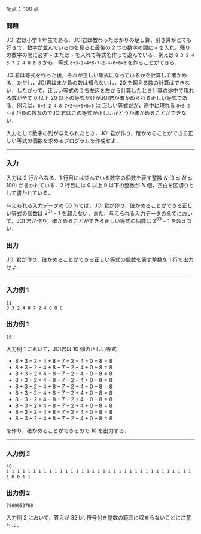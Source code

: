 配点： $100$ 点

### 問題
JOI 君は小学 $1$ 年生である．JOI君は教わったばかりの足し算，引き算がとても好きで，数字が並んでいるのを見ると最後の $2$ つの数字の間に `=` を入れ，残りの数字の間に必ず `+` または `-` を入れて等式を作って遊んでいる．例えば `8 3 2 4 8 7 2 4 0 8 8` から，等式 `8+3-2-4+8-7-2-4-0+8=8` を作ることができる．

JOI君は等式を作った後，それが正しい等式になっているかを計算して確かめる．ただし，JOI君はまだ負の数は知らないし，$20$ を超える数の計算はできない．したがって，正しい等式のうち左辺を左から計算したとき計算の途中で現れる数が全て $0$ 以上 $20$ 以下の等式だけがJOI君が確かめられる正しい等式である．例えば，`8+3-2-4-8-7+2+4+0+8=8` は 正しい等式だが，途中に現れる `8+3-2-4-8` が負の数なのでJOI君はこの等式が正しいかどうか確かめることができない．

入力として数字の列が与えられたとき，JOI 君が作り，確かめることができる正しい等式の個数を求めるプログラムを作成せよ．

---

### 入力
入力は $2$ 行からなる．$1$ 行目には並んでいる数字の個数を表す整数 $N$ ($3 \leqq N \leqq 100$) が書かれている．$2$ 行目には $0$ 以上 $9$ 以下の整数が $N$ 個，空白を区切りとして書かれている．

与えられる入力データの $60$ %では，JOI 君が作り，確かめることができる正しい等式の個数は $2^{31}-1$ を超えない．また，与えられる入力データの全てにおいて，JOI 君が作り，確かめることができる正しい等式の個数は $2^{63}-1$ を超えない．

### 出力
JOI 君が作り，確かめることができる正しい等式の個数を表す整数を $1$ 行で出力せよ．

---

### 入力例 1
~~~
11
8 3 2 4 8 7 2 4 0 8 8
~~~

### 出力例 1
~~~
10
~~~
入力例 $1$ において，JOI君は $10$ 個の正しい等式

- $8+3-2-4+8-7-2-4-0+8=8$
- $8+3-2-4+8-7-2-4+0+8=8$
- $8+3+2+4-8-7+2-4-0+8=8$
- $8+3+2+4-8-7+2-4+0+8=8$
- $8+3+2-4+8-7+2+4-0-8=8$
- $8+3+2-4+8-7+2+4+0-8=8$
- $8-3+2+4-8+7+2+4-0-8=8$
- $8-3+2+4-8+7+2+4+0-8=8$
- $8-3+2-4+8+7+2-4-0-8=8$
- $8-3+2-4+8+7+2-4+0-8=8$

を作り，確かめることができるので $10$ を出力する．

---

### 入力例 2
~~~
40
1 1 1 1 1 1 1 1 1 1 1 1 1 1 1 1 1 1 1 1 1 1 1 1 1 1 1 1 1 1 1 1 1 1 1 1 0 0 1 1
~~~

### 出力例 2
~~~
7069052760
~~~

入力例 $2$ において，答えが $32$ bit 符号付き整数の範囲に収まらないことに注意せよ．
